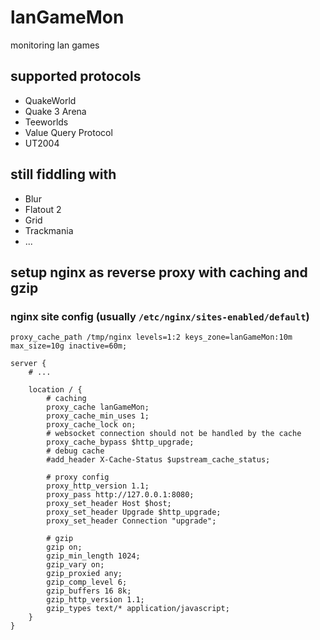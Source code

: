 # lanGameMon
monitoring lan games

## supported protocols
- QuakeWorld
- Quake 3 Arena
- Teeworlds
- Value Query Protocol
- UT2004

## still fiddling with
- Blur
- Flatout 2
- Grid
- Trackmania
- ...

## setup nginx as reverse proxy with caching and gzip
### nginx site config (usually `/etc/nginx/sites-enabled/default`)
```
proxy_cache_path /tmp/nginx levels=1:2 keys_zone=lanGameMon:10m max_size=10g inactive=60m;

server {
    # ...

    location / {
        # caching
        proxy_cache lanGameMon;
        proxy_cache_min_uses 1;
        proxy_cache_lock on;
        # websocket connection should not be handled by the cache
        proxy_cache_bypass $http_upgrade;
        # debug cache
        #add_header X-Cache-Status $upstream_cache_status;

        # proxy config
        proxy_http_version 1.1;
        proxy_pass http://127.0.0.1:8080;
        proxy_set_header Host $host;
        proxy_set_header Upgrade $http_upgrade;
        proxy_set_header Connection "upgrade";

        # gzip
        gzip on;
        gzip_min_length 1024;
        gzip_vary on;
        gzip_proxied any;
        gzip_comp_level 6;
        gzip_buffers 16 8k;
        gzip_http_version 1.1;
        gzip_types text/* application/javascript;
    }
}
```
